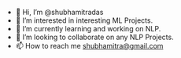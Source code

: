 - 👋 Hi, I’m @shubhamitradas
- 👀 I’m interested in interesting ML Projects.
- 🌱 I’m currently learning and working on NLP.
- 💞️ I’m looking to collaborate on any NLP Projects.
- 📫 How to reach me shubhamitra@gmail.com

<!---
shubhamitradas/shubhamitradas is a ✨ special ✨ repository because its `README.md` (this file) appears on your GitHub profile.
You can click the Preview link to take a look at your changes.
--->
